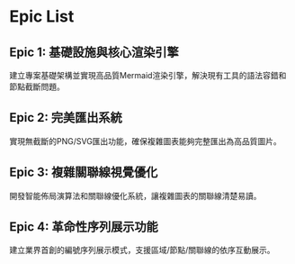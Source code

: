 # Epic List

## Epic 1: 基礎設施與核心渲染引擎

建立專案基礎架構並實現高品質Mermaid渲染引擎，解決現有工具的語法容錯和節點截斷問題。

## Epic 2: 完美匯出系統

實現無截斷的PNG/SVG匯出功能，確保複雜圖表能夠完整匯出為高品質圖片。

## Epic 3: 複雜關聯線視覺優化

開發智能佈局演算法和關聯線優化系統，讓複雜圖表的關聯線清楚易讀。

## Epic 4: 革命性序列展示功能

建立業界首創的編號序列展示模式，支援區域/節點/關聯線的依序互動展示。
